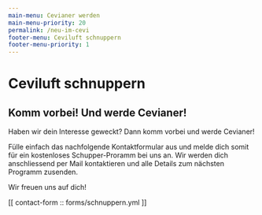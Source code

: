 ```yaml
---
main-menu: Cevianer werden
main-menu-priority: 20
permalink: /neu-im-cevi
footer-menu: Ceviluft schnuppern
footer-menu-priority: 1
---
```


# Ceviluft schnuppern

## Komm vorbei! Und werde Cevianer!

Haben wir dein Interesse geweckt? Dann komm vorbei und werde Cevianer!

Fülle einfach das nachfolgende Kontaktformular aus und melde dich somit für ein kostenloses Schupper-Proramm bei uns an.
Wir werden dich anschliessend per Mail kontaktieren und alle Details zum nächsten Programm zusenden.

Wir freuen uns auf dich!

[[ contact-form :: forms/schnuppern.yml ]]
